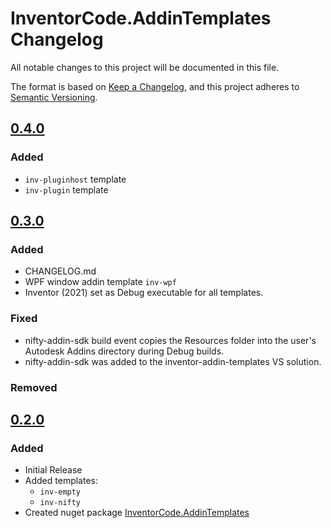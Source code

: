 # InventorCode.AddinTemplates Changelog
All notable changes to this project will be documented in this file.

The format is based on [Keep a Changelog](https://keepachangelog.com/en/1.0.0/),
and this project adheres to [Semantic Versioning](https://semver.org/spec/v2.0.0.html).

## [0.4.0](https://www.nuget.org/packages/InventorCode.AddinTemplates/)

### Added

- `inv-pluginhost` template
- `inv-plugin` template

## [0.3.0](https://www.nuget.org/packages/InventorCode.AddinTemplates/)

### Added

- CHANGELOG.md
- WPF window addin template `inv-wpf`
- Inventor (2021) set as Debug executable for all templates.

### Fixed

- nifty-addin-sdk build event copies the Resources folder into the user's Autodesk Addins directory during Debug builds.
- nifty-addin-sdk was added to the inventor-addin-templates VS solution.

### Removed

## [0.2.0](https://www.nuget.org/packages/InventorCode.AddinTemplates/)

### Added

- Initial Release
- Added templates:
  - `inv-empty`
  - `inv-nifty`
- Created nuget package [InventorCode.AddinTemplates](https://www.nuget.org/packages/InventorCode.AddinTemplates/)